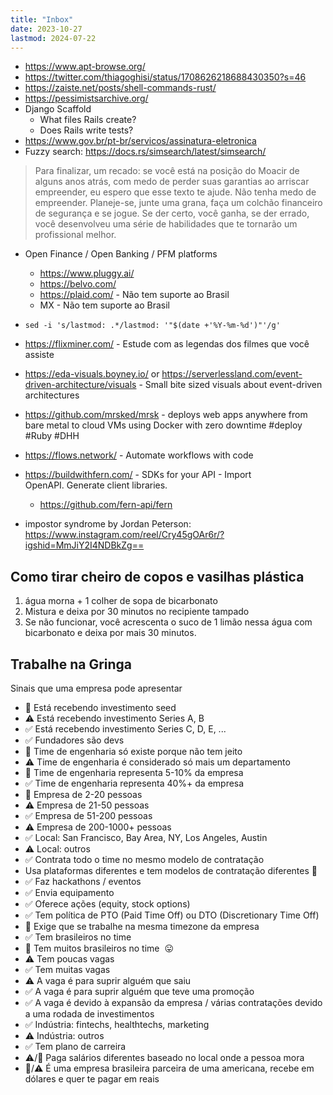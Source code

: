 ```yaml
---
title: "Inbox"
date: 2023-10-27
lastmod: 2024-07-22
---
```

- https://www.apt-browse.org/
- https://twitter.com/thiagoghisi/status/1708626218688430350?s=46
- https://zaiste.net/posts/shell-commands-rust/
- https://pessimistsarchive.org/
- Django Scaffold
	- What files Rails create?
	- Does Rails write tests?
- https://www.gov.br/pt-br/servicos/assinatura-eletronica
- Fuzzy search: https://docs.rs/simsearch/latest/simsearch/

> Para finalizar, um recado: se você está na posição do Moacir de alguns anos atrás, com medo de perder suas garantias ao arriscar empreender, eu espero que esse texto te ajude. Não tenha medo de empreender. Planeje-se, junte uma grana, faça um colchão financeiro de segurança e se jogue. Se der certo, você ganha, se der errado, você desenvolveu uma série de habilidades que te tornarão um profissional melhor.

- Open Finance / Open Banking / PFM platforms
    - https://www.pluggy.ai/
    - https://belvo.com/
    - https://plaid.com/ - Não tem suporte ao Brasil
    - MX - Não tem suporte ao Brasil


- `sed -i 's/lastmod: .*/lastmod: '"$(date +'%Y-%m-%d')"'/g'`

- https://flixminer.com/ -  Estude com as legendas dos filmes que você assiste
- https://eda-visuals.boyney.io/ or https://serverlessland.com/event-driven-architecture/visuals - Small bite sized visuals about event-driven architectures
- https://github.com/mrsked/mrsk - deploys web apps anywhere from bare metal to cloud VMs using Docker with zero downtime #deploy #Ruby #DHH
- https://flows.network/ - Automate workflows with code
- https://buildwithfern.com/ - SDKs for your API - Import OpenAPI. Generate client libraries.
	- https://github.com/fern-api/fern
- impostor syndrome by Jordan Peterson: https://www.instagram.com/reel/Cry45gOAr6r/?igshid=MmJiY2I4NDBkZg==

## Como tirar cheiro de copos e vasilhas plástica
1. água morna + 1 colher de sopa de bicarbonato
1. Mistura e deixa por 30 minutos no recipiente tampado
1. Se não funcionar, você acrescenta o suco de 1 limão nessa água com bicarbonato e deixa por mais 30 minutos.

## Trabalhe na Gringa
Sinais que uma empresa pode apresentar
- 🚨 Está recebendo investimento seed
- ⚠️ Está recebendo investimento Series A, B
- ✅ Está recebendo investimento Series C, D, E, ...
- ✅ Fundadores são devs
- 🚨 Time de engenharia só existe porque não tem jeito
- ⚠️ Time de engenharia é considerado só mais um departamento
- 🚨 Time de engenharia representa 5-10% da empresa
- ✅ Time de engenharia representa 40%+ da empresa
- 🚨 Empresa de 2-20 pessoas
- ⚠️ Empresa de 21-50 pessoas
- ✅ Empresa de 51-200 pessoas
- ⚠️ Empresa de 200-1000+ pessoas
- ✅ Local: San Francisco, Bay Area, NY, Los Angeles, Austin
- ⚠️ Local: outros
- ✅ Contrata todo o time no mesmo modelo de contratação
- Usa plataformas diferentes e tem modelos de contratação diferentes 🚨
- ✅ Faz hackathons / eventos
- ✅ Envia equipamento
- ✅ Oferece ações (equity, stock options)
- ✅ Tem política de PTO (Paid Time Off) ou DTO (Discretionary Time Off)
- 🚨 Exige que se trabalhe na mesma timezone da empresa
- ✅ Tem brasileiros no time
- 🚨 Tem muitos brasileiros no time  😛
- ⚠️ Tem poucas vagas
- ✅ Tem muitas vagas
- ⚠️ A vaga é para suprir alguém que saiu
- ✅ A vaga é para suprir alguém que teve uma promoção
- ✅ A vaga é devido à expansão da empresa / várias contratações devido a uma rodada de investimentos
- ✅ Indústria: fintechs, healthtechs, marketing
- ⚠️ Indústria: outros
- ✅ Tem plano de carreira
- ⚠️/🚨 Paga salários diferentes baseado no local onde a pessoa mora
- 🚨/⚠️ É uma empresa brasileira parceira de uma americana, recebe em dólares e quer te pagar em reais

